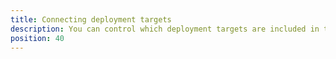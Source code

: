 ```yaml
---
title: Connecting deployment targets
description: You can control which deployment targets are included in tenanted deployments.  This allows you to design and implement both dedicated and shared multi-tenant hosting models.
position: 40
---
```

